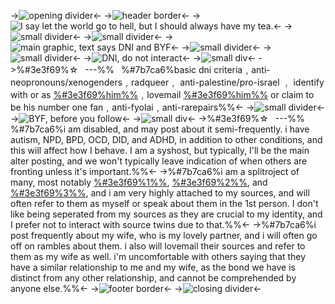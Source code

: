 ->![opening divider](https://64.media.tumblr.com/6dc7aee5e741a662292c0a0f521fcd9e/b37fe1d17aad1e37-45/s2048x3072/699bba85a99c7ced046b8d753da9e00d69bc3536.jpg)<-
->![header border](https://64.media.tumblr.com/eea735bc131fac1ac4d5a83c6198bbcb/00959cf2a8e71467-c6/s2048x3072/f111e5189141b45ea9031e49cef7a849207d82af.pnj)<-
->![I say let the world go to hell, but I should always have my tea.](https://64.media.tumblr.com/3aee424b9076239f7490a5d8726b083a/03ef1721da2dea99-d7/s1280x1920/a2a32eabcf954b871c0ce312178f79b5000d48c3.pnj)<-
->![small divider](https://64.media.tumblr.com/393a9e074f79372236096df023bc70de/df13d711759e4a3b-ad/s2048x3072/5053bdcb1e7c71a61bac4ab842770859e9f6e459.jpg)<-
->![small divider](https://64.media.tumblr.com/393a9e074f79372236096df023bc70de/df13d711759e4a3b-ad/s2048x3072/5053bdcb1e7c71a61bac4ab842770859e9f6e459.jpg)<-
->![main graphic, text says DNI and BYF](https://64.media.tumblr.com/18d4cdeae3dc1fc3292537ec6b0eb020/cde02ebbbf1f503b-e2/s2048x3072/92d4410554d634e07037b0fcd85b60ce9be044c5.pnj)<-
->![small divider](https://64.media.tumblr.com/393a9e074f79372236096df023bc70de/df13d711759e4a3b-ad/s2048x3072/5053bdcb1e7c71a61bac4ab842770859e9f6e459.jpg)<-
->![small divider](https://64.media.tumblr.com/393a9e074f79372236096df023bc70de/df13d711759e4a3b-ad/s2048x3072/5053bdcb1e7c71a61bac4ab842770859e9f6e459.jpg)<-
->![DNI, do not interact](https://64.media.tumblr.com/89bab79e19608f34b089b5ee74b6a4b8/18d0f9c0884fbd42-42/s250x400/c533b0445668f5d8e24086e4317f160eb3a0c736.pnj)<-
->![small div](https://64.media.tumblr.com/ed96130bddee8db6e743c39eca1344e7/9113e03ae63966f9-04/s400x600/2d04283d7bc27073deb561ba98a1330f403dc8cd.pnj)<-
->%#3e3f69%☆  ---%%  %#7b7ca6%basic dni criteria﹐anti-neopronouns/xenogenders﹐radqueer﹐
anti-palestine/pro-israel ﹐ identify with or as [%#3e3f69%him%%](https://villains.fandom.com/wiki/Fyodor_Dostoyevsky)﹐lovemail [%#3e3f69%him%%](https://bungostraydogs.fandom.com/wiki/Nikolai_Gogol) or claim
 to be his number one fan﹐anti-fyolai﹐anti-rarepairs%%<-
->![small divider](https://64.media.tumblr.com/393a9e074f79372236096df023bc70de/df13d711759e4a3b-ad/s2048x3072/5053bdcb1e7c71a61bac4ab842770859e9f6e459.jpg)<-
->![BYF, before you follow](https://64.media.tumblr.com/1e9050d449d762868327b230097f4378/18d0f9c0884fbd42-63/s250x400/b6fa6cc1b5884c6d267a3658fb6d7b3adfcf6cbc.pnj)<-
->![small div](https://64.media.tumblr.com/ed96130bddee8db6e743c39eca1344e7/9113e03ae63966f9-04/s400x600/2d04283d7bc27073deb561ba98a1330f403dc8cd.pnj)<-
->%#3e3f69%☆  ---%%  %#7b7ca6%i am disabled, and may post about it semi-frequently. i have
autism, NPD, BPD, OCD, DID, and ADHD, in addition to other conditions, 
and this will affect how I behave. I am a syshost, but typically, I'll be
the main alter posting, and we won't typically leave indication of
when others are fronting unless it's important.%%<-
->%#7b7ca6%i am a splitroject of many, most notably [%#3e3f69%1%%](https://villains.fandom.com/wiki/Fyodor_Dostoyevsky), [%#3e3f69%2%%](https://moriarty-the-patriot.fandom.com/wiki/William_James_Moriarty), and [%#3e3f69%3%%](https://jujutsu-kaisen.fandom.com/wiki/Choso), and i am very
highly attached to my sources, and will often refer to them as myself
or speak about them in the 1st person. I don't like being seperated
from my sources as they are crucial to my identity, and I prefer not
to interact with source twins due to that.%%<-
->%#7b7ca6%i post frequently about my wife, who is my lovely partner, and i will
often go off on rambles about them. i also will lovemail their sources
and refer to them as my wife as well. i'm uncomfortable with others
saying that they have a similar relationship to me and my wife, as the
bond we have is distinct from any other relationship, and cannot be
comprehended by anyone else.%%<-
->![footer border](https://64.media.tumblr.com/dec5d3f7ced7f159ffb51033530453b0/00959cf2a8e71467-93/s2048x3072/32a1a9328c79e7593d944ea152bfb556701c30bf.pnj)<-
->![closing divider](https://64.media.tumblr.com/6dc7aee5e741a662292c0a0f521fcd9e/b37fe1d17aad1e37-45/s2048x3072/699bba85a99c7ced046b8d753da9e00d69bc3536.jpg)<-